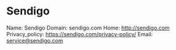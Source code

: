 
# Sendigo

Name: Sendigo
Domain: sendigo.com
Home: http://sendigo.com
Privacy_policy: https://sendigo.com/privacy-policy/
Email: service@sendigo.com
